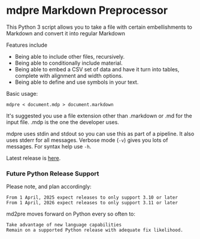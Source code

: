 # mdpre Markdown Preprocessor

This Python 3 script allows you to take a file with certain embellishments to Markdown and convert it into regular Markdown

Features include

* Being able to include other files, recursively.
* Being able to conditionally include material.
* Being able to embed a CSV set of data and have it turn into tables, complete with alignment and width options.
* Being able to define and use symbols in your text.

Basic usage:

`mdpre < document.mdp > document.markdown`

It's suggested you use a file extension other than .markdown or .md for the input file. .mdp is the one the developer uses.

mdpre uses stdin and stdout so you can use this as part of a pipeline.
It also uses stderr for all messages.
Verbose mode (`-v`) gives you lots of messages.
For syntax help use `-h`.

Latest release  is [here](https://github.com/MartinPacker/mdpre).


### Future Python Release Support

Please note, and plan accordingly:

    From 1 April, 2025 expect releases to only support 3.10 or later
    From 1 April, 2026 expect releases to only support 3.11 or later

md2pre moves forward on Python every so often to:

    Take advantage of new language capabilities
    Remain on a supported Python release with adequate fix likelihood.

